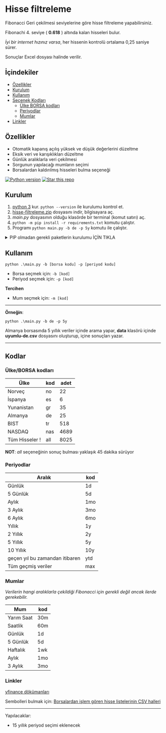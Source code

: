 # Hisse filtreleme

Fibonacci Geri çekilmesi seviyelerine göre hisse filtreleme yapabilirsiniz.

Fibonachi 4. seviye ( **0.618** ) altında kalan hisseleri bulur.

_İyi bir internet hızınız varsa_, her hissenin kontrolü ortalama 0,25 saniye sürer.

Sonuçlar Excel dosyası halinde verilir.

## İçindekiler

- [Özellikler](#ozellikler)
- [Kurulum](#kurulum)
- [Kullanım](#kullanim)
- [Seçenek Kodları](#kodlar)
  - [Ülke BORSA kodları](#ulke)
  - [Periyodlar](#periyodlar)
  - [Mumlar](#mumlar)
- [Linkler](#linkler)

<h2 id="ozellikler">Özellikler</h2>

- Otomatik kapanış açılış yüksek ve düşük değerlerini düzeltme
- Eksik veri ve karışıklıkları düzeltme
- Günlük aralıklarla veri çekilmesi
- Sorgunun yapılacağı mumların seçimi
- Borsalardan kaldırılmış hisseleri bulma seçeneği

<a target="new" href="https://pypi.python.org/pypi/yfinance"><img border=0 src="https://img.shields.io/badge/python-3,%203.1+-blue.svg?style=flat" alt="Python version"></a>
<a target="new" href="https://github.com/kaanguru/hisse-filtreleme"><img border=0 src="https://img.shields.io/github/stars/kaanguru/hisse-filtreleme.svg?style=social&label=Star&maxAge=60" alt="Star this repo"></a>

## Kurulum

1. [python 3](https://www.python.org/downloads/) kur. `python --version` ile kurulumu kontrol et.
1. [hisse-filtreleme.zip](https://github.com/kaanguru/hisse-filtreleme/archive/refs/heads/master.zip) dosyasını indir, bilgisayara aç.
1. _main.py_ dosyasının olduğu klasörde bir terminal (komut satırı) aç.
1. `python -m pip install -r requirements.txt` komutu çalıştır.
1. Programı `python main.py -b de -p 5y` komutu ile çalıştır.

<details><summary>PIP olmadan gerekli paketlerin kurulumu İÇİN TIKLA</summary>
<p>

1. Sistemine _yfinance_ eklemek için `pip install yfinance` çalıştır.
1. Sistemine _SciPy_ eklemek için `pip install scipy` çalıştır.

</p>
</details>

<h2 id="kullanim">Kullanım</h2>

`python .\main.py -b [borsa kodu] -p [periyod kodu]`

- Borsa seçmek için: `-b [kod]`
- Periyod seçmek için: `-p [kod]`

**Tercihen**

- Mum seçmek için: `-m [kod]`

---

**Örneğin**:

 `python .\main.py -b de -p 5y`

 Almanya borsasında 5 yıllık veriler içinde arama yapar, **data** klasörü içinde **uyumlu-de.csv** dosyasını oluşturup, içine sonuçları yazar.

---

## Kodlar

<h3 id="ulke"> Ülke/BORSA kodları</h3>

| Ülke | kod|adet|
-------|----|----|
| Norveç |no|22|
| İspanya | es |6|
| Yunanistan |gr |35|
| Almanya |de |25|
| BIST |tr |518|
| NASDAQ |nas |4689|
| Tüm Hisseler ! |all |8025|

**NOT**: _all_ seçeneğinin sonuç bulması yaklaşık 45 dakika sürüyor

### Periyodlar

| Aralık | kod|
|----------|----|
| Günlük   |1d|
| 5 Günlük | 5d |
| Aylık    |1mo |
| 3 Aylık  |3mo |
| 6 Aylık  |6mo |
| Yıllık   |1y |
| 2 Yıllık |2y |
| 5 Yıllık |5y |
| 10 Yıllık|10y |
| geçen yıl bu zamandan itibaren |ytd |
| Tüm geçmiş veriler |max |

### Mumlar

_Verilerin hangi aralıklarla çekildiği Fibonacci için gerekli değil ancak ilerde gerekebilir._

| Mum  | kod|
|----------|---|
| Yarım Saat |30m|
| Saatlik |60m|
| Günlük  |1d |
| 5 Günlük   |5d |
| Haftalık |1wk |
| Aylık |1mo |
| 3 Aylık|3mo |

### Linkler

[yfinance dökümanları](https://openbase.com/python/yfinance/documentation)

Sembolleri bulmak için:
[Borsalardan işlem gören hisse listelerinin CSV halleri](https://www.nasdaq.com/market-activity/stocks/screener)

---

Yapılacaklar:

- 15 yıllık periyod seçimi eklenecek

